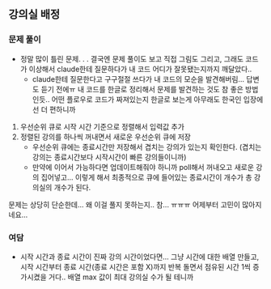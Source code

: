 ## 강의실 배정

### 문제 풀이

- 정말 많이 틀린 문제. . . 결국엔 문제 풀이도 보고 직접 그림도 그리고, 그래도 코드가 이상해서 claude한테 질문하다가 내 코드 어디가 잘못됐는지까지 깨달았다..
  - claude한테 질문한다고 구구절절 쓰다가 내 코드의 모순을 발견해버림... 답변도 듣기 전에ㅠ 내 코드를 한글로 정리해서 문제를 발견하는 것도 참 좋은 방법인듯.. 어떤 플로우로 코드가 짜져있는지 한글로 보는게 아무래도 한국인 입장에선 더 편하니까
1. 우선순위 큐로 시작 시간 기준으로 정렬해서 입력값 추가
2. 정렬된 강의를 하나씩 꺼내면서 새로운 우선순위 큐에 저장
   - 우선순위 큐에는 종료시간만 저장해서 겹치는 강의가 있는지 확인한다. (겹치는 강의는 종료시간보다 시작시간이 빠른 강의들이니까)
   - 만약에 이어서 가능하다면 업데이트해줘야 하니까 poll해서 꺼내오고 새로운 강의 집어넣고... 이렇게 해서 최종적으로 큐에 들어있는 종료시간이 개수가 총 강의실의 개수가 된다.

문제는 상당히 단순한데... 왜 이걸 풀지 못하는지.. 참... ㅠㅠㅠ 어제부터 고민이 많아지네요...

### 여담

- 시작 시간과 종료 시간이 진짜 강의 시간이었다면... 그냥 시간에 대한 배열 만들고, 시작 시간부터 종료 시간(종료 시간은 포함 X)까지 반복 돌면서 점유된 시간 1씩 증가시켰을 거다.. 배열 max 값이 최대 강의실 수가 될 테니까